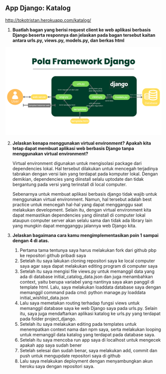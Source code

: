 ## App Django: Katalog
http://tokotristan.herokuapp.com/katalog/

1. **Buatlah bagan yang berisi request client ke web aplikasi berbasis Django beserta responnya dan jelaskan pada bagan tersebut kaitan antara urls.py, views.py, models.py, dan berkas html**

![Gambar]('../../BaganReqClientMVT_NandaTristanArdiansyah_2106752086.png?raw=true')

2. **Jelaskan kenapa menggunakan virtual environment? Apakah kita tetap dapat membuat aplikasi web berbasis Django tanpa menggunakan virtual environment?** 

    Virtual environment digunakan untuk mengisolasi package dari dependencies lokal. Hal tersebut dilakukan untuk mencegah terjadinya tabrakan dengan versi lain yang terdapat pada komputer lokal. Dengan demikian, dependencies yang diinstall selalu uptodate dan tidak bergantung pada versi yang terinstall di local computer. 

    Sebenarnya untuk membuat aplikasi berbasis django tidak wajib untuk menggunakan virtual environment. Namun, hal tersebut adalah best practice untuk mencegah hal-hal yang dapat mengganggu saat melakukan development. Selain itu, dengan virtual environment kita dapat memastikan dependencies yang diinstall di computer lokal ataupun computer server akan selalu sama dan tidak ada library lain yang mungkin dapat mengganggu jalannya web Django kita.

2. **Jelaskan bagaimana cara kamu mengimplementasikan poin 1 sampai dengan 4 di atas.**

    1. Pertama tama tentunya saya harus melakukan fork dari github pbp ke repositori github pribadi saya
    2. Setelah itu saya lakukan cloning repositori saya ke local computer saya agar saya dapat melakukan editing program di computer saya
    3. Setelah itu saya mengisi file views.py untuk memanggil data yang ada di database initial_catalog_data.json dan juga menambahkan context, yaitu berupa variabel yang nantinya saya akan panggil di template html. Lalu, saya melakukan loaddata database saya dengan memanggil command pada cmd: python manage.py loaddata initial_wishlist_data.json
    4. Lalu saya memetakan routing terhadap fungsi views untuk memanggil database saya ke web Django saya pada urls.py. Selain itu, saya juga mendaftarkan aplikasi katalog ke urls.py yang terdapat pada folder project_django.
    5. Setelah itu saya melakukan editing pada templates untuk menempatkan context nama dan npm saya, serta melakukan looping untuk memanggil data katalog yang terdapat pada database saya.
    6. Setelah itu saya mencoba run app saya di localhost untuk mengecek apakah app saya sudah bener
    7. Setelah selesai dan sudah benar, saya melakukan add, commit dan push untuk mengupdate repositori saya di github
    8. Lalu saya melakukan deployment dengan menyambungkan akun heroku saya dengan repositori saya.








